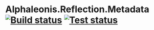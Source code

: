 # Alphaleonis.Reflection.Metadata [![Build status](https://img.shields.io/appveyor/ci/alphaleonis/alphaleonis-reflection-metadata.svg)](https://ci.appveyor.com/project/alphaleonis/alphaleonis-reflection-metadata) [![Test status](https://img.shields.io/appveyor/tests/alphaleonis/alphaleonis-reflection-metadata.svg)](https://ci.appveyor.com/project/alphaleonis/alphaleonis-reflection-metadata)
